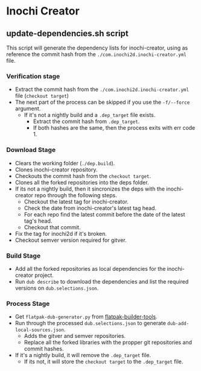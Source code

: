 # Inochi Creator

## update-dependencies.sh script

This script will generate the dependency lists for inochi-creator, using as reference the commit hash from the `./com.inochi2d.inochi-creator.yml` file.

### Verification stage
* Extract the commit hash from the `./com.inochi2d.inochi-creator.yml` file (`checkout target`)
* The next part of the process can be skipped if you use the `-f/--force` argument.
  * If it's not a nightly build and a `.dep_target` file exists.
    * Extract the commit hash from `.dep_target`.
    * If both hashes are the same, then the process exits with err code 1.

### Download Stage
* Clears the working folder (`./dep.build`).
* Clones inochi-creator repository.
* Checkouts the commit hash from the `checkout target`.
* Clones all the forked repositories into the deps folder.
* If its not a nightly build, then it sincronizes the deps with the inochi-creator repo through the following steps.
  * Checkout the latest tag for inochi-creator.
  * Check the date from inochi-creator's latest tag head.
  * For each repo find the latest commit before the date of the latest tag's head.
  * Checkout that commit.
* Fix the tag for inochi2d if it's broken.
* Checkout semver version required for gitver.

### Build Stage
* Add all the forked repositories as local dependencies for the inochi-creator project.
* Run `dub describe` to download the dependencies and list the required versions on `dub.selections.json`.

### Process Stage
* Get `flatpak-dub-generator.py` from [flatpak-builder-tools](https://github.com/flatpak/flatpak-builder-tools).
* Run through the processed `dub.selections.json` to generate `dub-add-local-sources.json`.
  * Adds the gitver and semver repositories.
  * Replace all the forked libraries with the propper git repositories and commit hashes.
* If it's a nightly build, it will remove the `.dep_target` file.
  * If its not, it will store the `checkout target` to the `.dep_target` file.